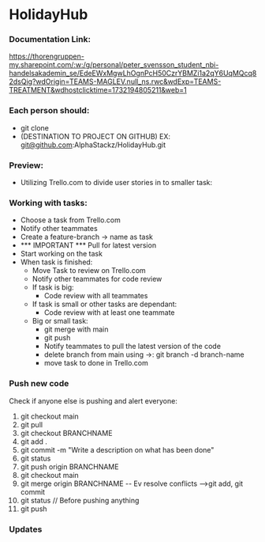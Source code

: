 # HolidayHub

### Documentation Link:
https://thorengruppen-my.sharepoint.com/:w:/g/personal/peter_svensson_student_nbi-handelsakademin_se/EdeEWxMgwLhOgnPcH50CzrYBMZi1a2qY6UqMQcq82dsQig?wdOrigin=TEAMS-MAGLEV.null_ns.rwc&wdExp=TEAMS-TREATMENT&wdhostclicktime=1732194805211&web=1

### Each person should:
- git clone
- (DESTINATION TO PROJECT ON GITHUB) EX: git@github.com:AlphaStackz/HolidayHub.git

### Preview:
- Utilizing Trello.com to divide user stories in to smaller task:

### Working with tasks:
- Choose a task from Trello.com
- Notify other teammates
- Create a feature-branch -> name as task
- *** IMPORTANT *** Pull for latest version
- Start working on the task
- When task is finished:
  - Move Task to review on Trello.com
  - Notify other teammates for code review
  - If task is big:
    - Code review with all teammates
  - If task is small or other tasks are dependant: 
    - Code review with at least one teammate
  - Big or small task:
    - git merge with main
    - git push
    - Notify teammates to pull the latest version of the code
    - delete branch from main using ->: git branch -d branch-name
    - move task to done in Trello.com

### Push new code
Check if anyone else is pushing and alert everyone:
1. git checkout main
2. git pull
3. git checkout BRANCHNAME
4. git add .
5. git commit -m "Write a description on what has been done"
6. git status
7. git push origin BRANCHNAME
8. git checkout main
9. git merge origin BRANCHNAME
   -- Ev resolve conflicts -->git add, git commit
10. git status            // Before pushing anything
11. git push


### Updates


